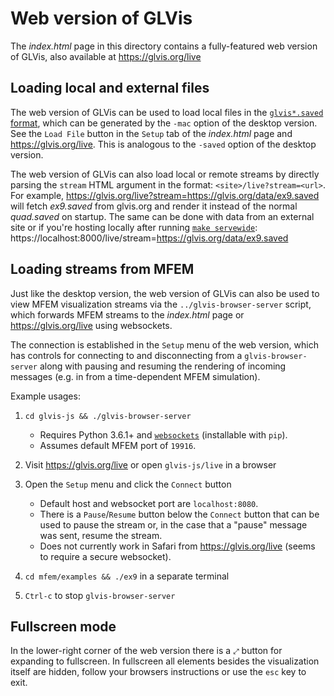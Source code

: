 # Web version of GLVis

The _index.html_ page in this directory contains a fully-featured web version of GLVis, also available at
https://glvis.org/live

## Loading local and external files

The web version of GLVis can be used to load local files in the [`glvis*.saved` format](https://glvis.org/options-and-use/#server-mode),
which can be generated by the `-mac` option of the desktop version. See the `Load File` button in
the `Setup` tab of the _index.html_ page and https://glvis.org/live. This is analogous to the `-saved` option
of the desktop version.

The web version of GLVis can also load local or remote streams by directly parsing the `stream` HTML argument
in the format: `<site>/live?stream=<url>`.
For example, https://glvis.org/live?stream=https://glvis.org/data/ex9.saved will fetch _ex9.saved_
from glvis.org and render it instead of the normal _quad.saved_ on startup. The same can be done with
data from an external site or if you're hosting locally after running [`make servewide`](../README.md#serving-to-a-device-on-your-local-network):
https://localhost:8000/live/stream=https://glvis.org/data/ex9.saved

## Loading streams from MFEM

Just like the desktop version, the web version of GLVis can also be used to view MFEM visualization streams
via the `../glvis-browser-server` script, which forwards MFEM streams to the _index.html_ page or
https://glvis.org/live using websockets.

The connection is established in the `Setup` menu of the web version, which has controls for connecting to and
disconnecting from a `glvis-browser-server` along with pausing and resuming the rendering of incoming messages
(e.g. in from a time-dependent MFEM simulation).

Example usages:

1. `cd glvis-js && ./glvis-browser-server`

   - Requires Python 3.6.1+ and [`websockets`](https://websockets.readthedocs.io/en/stable/index.html) (installable with `pip`).
   - Assumes default MFEM port of `19916`.

2. Visit https://glvis.org/live or open `glvis-js/live` in a browser

3. Open the `Setup` menu and click the `Connect` button

   - Default host and websocket port are `localhost:8080`.
   - There is a `Pause`/`Resume` button below the `Connect` button that can be used to pause the stream or,
     in the case that a "pause" message was sent, resume the stream.
   - Does not currently work in Safari from https://glvis.org/live (seems to require a secure websocket).

4. `cd mfem/examples && ./ex9` in a separate terminal

5. `Ctrl-c` to stop `glvis-browser-server`

## Fullscreen mode

In the lower-right corner of the web version there is a `⤢` button for expanding to fullscreen.
In fullscreen all elements besides the visualization itself are hidden, follow your browsers
instructions or use the `esc` key to exit.
